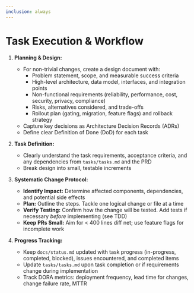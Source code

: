 ```yaml
---
inclusion: always
---
```


# Task Execution & Workflow

1. **Planning & Design:**

   * For non-trivial changes, create a design document with:
     - Problem statement, scope, and measurable success criteria
     - High-level architecture, data model, interfaces, and integration points
     - Non-functional requirements (reliability, performance, cost, security, privacy, compliance)
     - Risks, alternatives considered, and trade-offs
     - Rollout plan (gating, migration, feature flags) and rollback strategy
   * Capture key decisions as Architecture Decision Records (ADRs)
   * Define clear Definition of Done (DoD) for each task

2. **Task Definition:**

   * Clearly understand the task requirements, acceptance criteria, and any dependencies from `tasks/tasks.md` and the PRD
   * Break design into small, testable increments

3. **Systematic Change Protocol:**

   * **Identify Impact:** Determine affected components, dependencies, and potential side effects
   * **Plan:** Outline the steps. Tackle one logical change or file at a time
   * **Verify Testing:** Confirm how the change will be tested. Add tests if necessary *before* implementing (see TDD)
   * **Keep PRs Small:** Aim for < 400 lines diff net; use feature flags for incomplete work

4. **Progress Tracking:**

   * Keep `docs/status.md` updated with task progress (in-progress, completed, blocked), issues encountered, and completed items
   * Update `tasks/tasks.md` upon task completion or if requirements change during implementation
   * Track DORA metrics: deployment frequency, lead time for changes, change failure rate, MTTR
